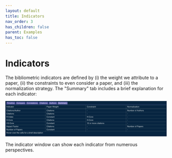 ```yaml
---
layout: default
title: Indicators
nav_order: 3
has_children: false
parent: Examples
has_toc: false
---
```

# Indicators

The bibliometric indicators are defined by (i) the weight we attribute to a paper, (ii) the constraints to even consider a paper, and (iii) the normalization strategy. The "Summary" tab includes a brief explanation for each indicator:

![](../images/summary_tab.png)

The indicator window can show each indicator from numerous perspectives.




<!-- Generated with mdsplit: https://github.com/alandefreitas/mdsplit -->
